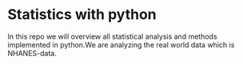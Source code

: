 # Statistics with python
 In this repo we will overview all statistical analysis and methods implemented in python.We are analyzing the real world data which is NHANES-data.
